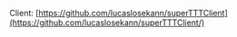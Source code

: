 Client: [https://github.com/lucaslosekann/superTTTClient](https://github.com/lucaslosekann/superTTTClient/)
